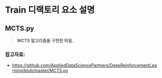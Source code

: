 # Train 디랙토리 요소 설명

## MCTS.py

> **MCTS 알고리즘을 구현한 파일.**



### 참고자료: 
* https://github.com/AppliedDataSciencePartners/DeepReinforcementLearning/blob/master/MCTS.py
